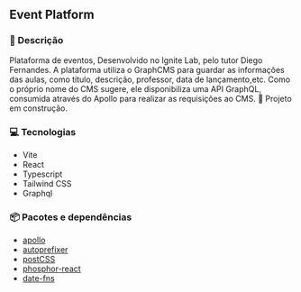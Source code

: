 ## **Event Platform**

### 💬 Descrição

Plataforma de eventos, Desenvolvido no Ignite Lab, pelo tutor Diego Fernandes. A plataforma utiliza o GraphCMS para guardar as informações das aulas, como título, descrição, professor, data de lançamento,etc. Como o próprio nome do CMS sugere, ele disponibiliza uma API GraphQL, consumida através do Apollo para realizar as requisições ao CMS.
🚧 Projeto em construção.

### 💻 Tecnologias

* Vite
* React
* Typescript
* Tailwind CSS
* Graphql

### 📦 Pacotes e dependências

* [apollo](https://www.apollographql.com/)
* [autoprefixer](https://autoprefixer.github.io/)
* [postCSS](https://postcss.org/)
* [phosphor-react](https://phosphoricons.com/)
* [date-fns](https://date-fns.org/)


